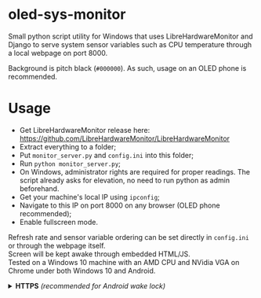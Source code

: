 # oled-sys-monitor
Small python script utility for Windows that uses LibreHardwareMonitor and Django to serve system sensor variables such as CPU temperature through a local webpage on port 8000.

Background is pitch black (`#000000`). As such, usage on an OLED phone is recommended.

# Usage
- Get LibreHardwareMonitor release here: https://github.com/LibreHardwareMonitor/LibreHardwareMonitor
- Extract everything to a folder;
- Put `monitor_server.py` and `config.ini` into this folder;
- Run `python monitor_server.py`;
- On Windows, administrator rights are required for proper readings. The script already asks for elevation, no need to run python as admin beforehand.
- Get your machine's local IP using `ipconfig`;
- Navigate to this IP on port 8000 on any browser (OLED phone recommended);
- Enable fullscreen mode.

Refresh rate and sensor variable ordering can be set directly in `config.ini` or through the webpage itself.<br>
Screen will be kept awake through embedded HTML/JS.<br>
Tested on a Windows 10 machine with an AMD CPU and NVidia VGA on Chrome under both Windows 10 and Android.

<details><summary>
<b>HTTPS</b> <i>(recommended for Android wake lock)</i>
</summary>
Chrome on Android requires a secure context for `navigator.wakeLock`.

- Generate or obtain a certificate and key (self‑signed is fine for LAN testing).
- Run the server with HTTPS:

```bash
python monitor_server.py --host 0.0.0.0 --port 8443 --cert cert.pem --key key.pem
```

- On your phone, open `https://<your-ip>:8443/` and accept the certificate warning if prompted.

Keeping the page in fullscreen will request a screen wake lock and keep the display on; the lock is released automatically if you leave fullscreen or the tab is hidden.
</details>